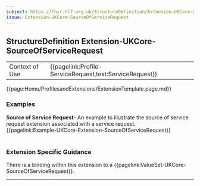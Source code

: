 ```yaml
---
subject: https://fhir.hl7.org.uk/StructureDefinition/Extension-UKCore-SourceOfServiceRequest
issue: Extension-UKCore-SourceOfServiceRequest
---
```

## StructureDefinition Extension-UKCore-SourceOfServiceRequest

<table id="addToTranspose">
<tr><td>Context of Use</td>
<td>{{pagelink:Profile-ServiceRequest,text:ServiceRequest}}</td>
</tr>
</table>

{{page:Home/ProfilesandExtensions/ExtensionTemplate.page.md}}

<div id="Examples" class="tabcontent">
  <h3>Examples</h3>
  <b>Source of Service Request</b>- An example to illustrate the source of service request extension associated with a service request.<br>
{{pagelink:Example-UKCore-Extension-SourceOfServiceRequest}}
<br><br>
</div>

<h3 id="guidance-sourceofservicerequest">Extension Specific Guidance</h3>

There is a binding within this extension to a {{pagelink:ValueSet-UKCore-SourceOfServiceRequest}}.

---
